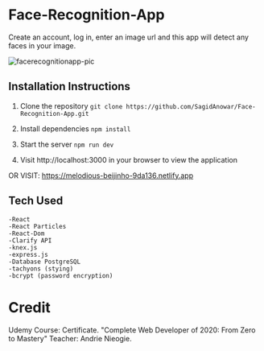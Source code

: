 # Face-Recognition-App

Create an account, log in, enter an image url and this app will detect any faces in your image.

![facerecognitionapp-pic](https://github.com/SagidAnowar/Face-Recognition-App/assets/121697604/94f35f4a-797a-478a-9e86-c26bba25c8d2)


## Installation Instructions

 1. Clone the repository `git clone https://github.com/SagidAnowar/Face-Recognition-App.git`  

 2. Install dependencies `npm install`  

 3. Start the server `npm run dev`  

 4. Visit http://localhost:3000 in your browser to view the application

OR VISIT: https://melodious-beijinho-9da136.netlify.app

## Tech Used

```
-React
-React Particles
-React-Dom
-Clarify API
-knex.js
-express.js
-Database PostgreSQL
-tachyons (stying)
-bcrypt (password encryption)
```


# Credit 

Udemy Course: Certificate. "Complete Web Developer of 2020: From Zero to Mastery" 
Teacher: Andrie Nieogie.
